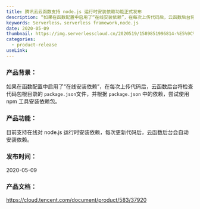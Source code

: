 ```yaml
---
title: 腾讯云云函数支持 node.js 运行时安装依赖功能正式发布
description: “如果在函数配置中启用了“在线安装依赖”，在每次上传代码后，云函数后台将检查代码包根目录的 `package.json`文件，并根据 `package.json` 中的依赖，尝试使用 npm 工具安装依赖包。”
keywords: Serverless，serverless framework,node.js
date: 2020-05-09
thumbnail: https://img.serverlesscloud.cn/2020519/1589851996814-%E5%9C%A8%E7%BA%BF%E5%AE%89%E8%A3%85%E4%BE%9D%E8%B5%96.png
categories:
  - product-release
useLink: 
---
```


### 产品背景：

如果在函数配置中启用了“在线安装依赖”，在每次上传代码后，云函数后台将检查代码包根目录的 `package.json`文件，并根据 `package.json` 中的依赖，尝试使用 npm 工具安装依赖包。

### 产品功能：
目前支持在线对 node.js 运行时安装依赖，每次更新代码后，云函数后台会自动安装依赖。

### 发布时间：
2020-05-09

### 产品文档：
https://cloud.tencent.com/document/product/583/37920

